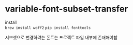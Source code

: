 # variable-font-subset-transfer

install<br>
`brew install woff2`
`pip install fonttools`

서브셋으로 변경하려는 폰트는 프로젝트 파일 내부에 존재해야함